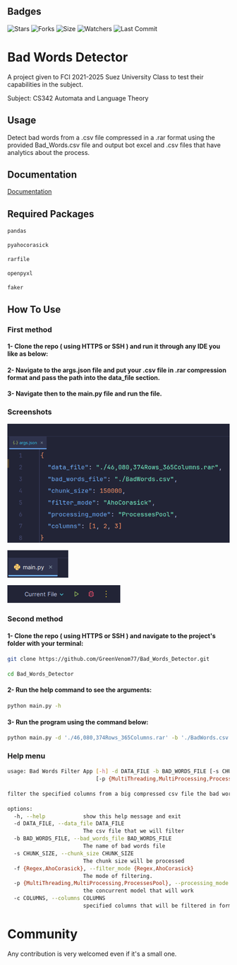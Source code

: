 
## Badges

![Stars](https://img.shields.io/github/stars/GreenVenom77/Bad_Words_Detector)
![Forks](https://img.shields.io/github/forks/GreenVenom77/Bad_Words_Detector)
![Size](https://img.shields.io/github/repo-size/GreenVenom77/Bad_Words_Detector)
![Watchers](https://img.shields.io/github/watchers/GreenVenom77/Bad_Words_Detector)
![Last Commit](https://img.shields.io/github/last-commit/GreenVenom77/Bad_Words_Detector)
# Bad Words Detector

A project given to FCI 2021-2025 Suez University Class to test their capabilities in the subject.

Subject: CS342 Automata and Language Theory

## Usage

Detect bad words from a .csv file compressed in a .rar format using the provided Bad_Words.csv file and output bot excel and .csv files that have analytics about the process.

## Documentation

[Documentation](https://www.google.com/)

## Required Packages

```
pandas

pyahocorasick

rarfile

openpyxl

faker
```

## How To Use


### First method

#### 1- Clone the repo ( using HTTPS or SSH ) and run it through any IDE you like as below:

#### 2- Navigate to the args.json file and put your .csv file in .rar compression format and pass the path into the data_file section.

#### 3- Navigate then to the main.py file and run the file.

### Screenshots

![Arguments](.assets/Args.png)

![Main File](.assets/Main.png)

![Running](.assets/Run.png)
### Second method

#### 1- Clone the repo ( using HTTPS or SSH ) and navigate to the project's folder with your terminal:
```sh
git clone https://github.com/GreenVenom77/Bad_Words_Detector.git

cd Bad_Words_Detector
```

#### 2- Run the help command to see the arguments:
```sh
python main.py -h
```

#### 3- Run the program using the command below:
```sh
python main.py -d './46,080,374Rows_365Columns.rar' -b './BadWords.csv' -s 150000 -f 'AhoCorasick' -p 'ProcessesPool' -c '1,2,3'
```

### Help menu
```sh
usage: Bad Words Filter App [-h] -d DATA_FILE -b BAD_WORDS_FILE [-s CHUNK_SIZE] [-f {Regex,AhoCorasick}]
                            [-p {MultiThreading,MultiProcessing,ProcessesPool}] [-c COLUMNS]

filter the specified columns from a big compressed csv file the bad words rows.

options:
  -h, --help            show this help message and exit
  -d DATA_FILE, --data_file DATA_FILE
                        The csv file that we will filter
  -b BAD_WORDS_FILE, --bad_words_file BAD_WORDS_FILE
                        The name of bad words file
  -s CHUNK_SIZE, --chunk_size CHUNK_SIZE
                        The chunk size will be processed
  -f {Regex,AhoCorasick}, --filter_mode {Regex,AhoCorasick}
                        The mode of filtering.
  -p {MultiThreading,MultiProcessing,ProcessesPool}, --processing_mode {MultiThreading,MultiProcessing,ProcessesPool}        
                        the concurrent model that will work
  -c COLUMNS, --columns COLUMNS
                        specified columns that will be filtered in format column1,column... like 1,2,3,4
```

# Community
Any contribution is very welcomed even if it's a small one.
